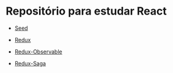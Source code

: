 # Repositório para estudar React

* [Seed](https://github.com/Vitormdias/I-Dont-Know-React/tree/master/react-simple-seed)

* [Redux](https://github.com/Vitormdias/I-Dont-Know-React/tree/master/redux-example)

* [Redux-Observable](https://github.com/Vitormdias/I-Dont-Know-React/tree/master/redux-observable-example)

* [Redux-Saga](https://github.com/Vitormdias/I-Dont-Know-React/tree/master/redux-saga-example-1)
